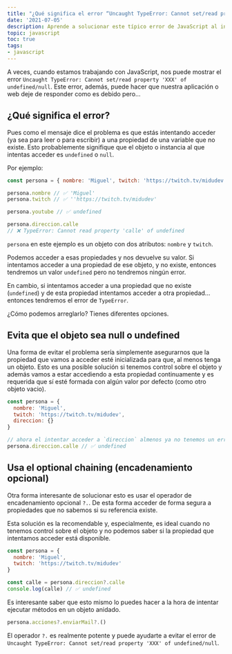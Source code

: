```yaml
---
title: "¿Qué significa el error “Uncaught TypeError: Cannot set/read property 'XXX' of undefined/null” y cómo solucionarlo?"
date: '2021-07-05'
description: Aprende a solucionar este típico error de JavaScript al intentar acceder a propiedades y atributos de un objeto
topic: javascript
toc: true
tags:
- javascript
---
```


A veces, cuando estamos trabajando con JavaScript, nos puede mostrar el error `Uncaught TypeError: Cannot set/read property 'XXX' of undefined/null`. Este error, además, puede hacer que nuestra aplicación o web deje de responder como es debido pero...

## ¿Qué significa el error?

Pues como el mensaje dice el problema es que estás intentando acceder (ya sea para leer o para escribir) a una propiedad de una variable que no existe. Esto probablemente signifique que el objeto o instancia al que intentas acceder es `undefined` o `null`.

Por ejemplo:

```javascript
const persona = { nombre: 'Miguel', twitch: 'https://twitch.tv/midudev' }

persona.nombre // ✅ 'Miguel'
persona.twitch // ✅ ''https://twitch.tv/midudev'

persona.youtube // ✅ undefined

persona.direccion.calle
// ❌ TypeError: Cannot read property 'calle' of undefined
```

`persona` en este ejemplo es un objeto con dos atributos: `nombre` y `twitch`.

Podemos acceder a esas propiedades y nos devuelve su valor.
Si intentamos acceder a una propiedad de ese objeto, y no existe, entonces tendremos un valor `undefined` pero no tendremos ningún error.

En cambio, si intentamos acceder a una propiedad que no existe (`undefined`) y de esta propiedad intentamos acceder a otra propiedad... entonces tendremos el error de `TypeError`.

¿Cómo podemos arreglarlo? Tienes diferentes opciones.

## Evita que el objeto sea null o undefined

Una forma de evitar el problema sería simplemente asegurarnos que la propiedad que vamos a acceder esté inicializada para que, al menos tenga un objeto. Esto es una posible solución si tenemos control sobre el objeto y además vamos a estar accediendo a esta propiedad continuamente y es requerida que sí esté formada con algún valor por defecto (como otro objeto vacio).

```js
const persona = {
  nombre: 'Miguel',
  twitch: 'https://twitch.tv/midudev',
  direccion: {}
}

// ahora el intentar acceder a `direccion` almenos ya no tenemos un error
persona.direccion.calle // ✅ undefined
```

## Usa el optional chaining (encadenamiento opcional)

Otra forma interesante de solucionar esto es usar el operador de encadenamiento opcional `?.`. De esta forma acceder de forma segura a propiedades que no sabemos si su referencia existe.

Esta solución es la recomendable y, especialmente, es ideal cuando no tenemos control sobre el objeto y no podemos saber si la propiedad que intentamos acceder está disponible.

```js
const persona = {
  nombre: 'Miguel',
  twitch: 'https://twitch.tv/midudev'
}

const calle = persona.direccion?.calle
console.log(calle) // ✅ undefined
```

Es interesante saber que esto mismo lo puedes hacer a la hora de intentar ejecutar métodos en un objeto anidado.

```js
persona.acciones?.enviarMail?.()
```

El operador `?.` es realmente potente y puede ayudarte a evitar el error de `Uncaught TypeError: Cannot set/read property 'XXX' of undefined/null`.